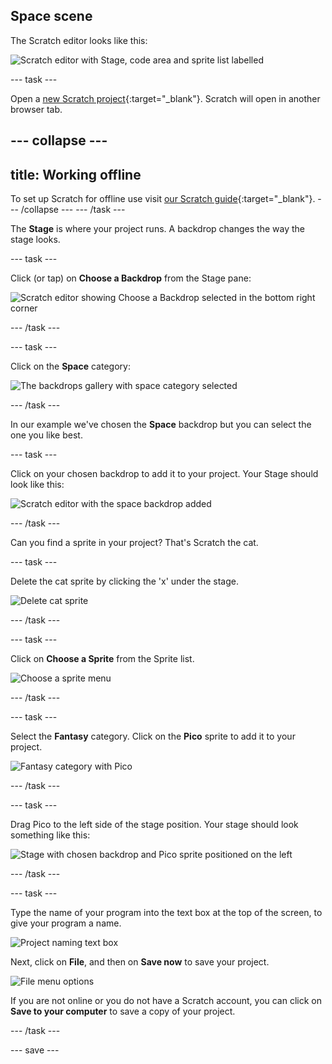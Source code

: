 ## Space scene

The Scratch editor looks like this:

![Scratch editor with Stage, code area and sprite list labelled](images/scratch-interface.png)

--- task ---

Open a [new Scratch project](http://rpf.io/scratch-new){:target="_blank"}. Scratch will open in another browser tab. 

--- collapse ---
---
title: Working offline
---
To set up Scratch for offline use visit [our Scratch guide](https://learning-admin.raspberrypi.org/en/projects/getting-started-scratch/1){:target="_blank"}.
--- /collapse ---
--- /task ---

The **Stage** is where your project runs. A backdrop changes the way the stage looks.

--- task ---

Click (or tap) on **Choose a Backdrop** from the Stage pane:

![Scratch editor showing Choose a Backdrop selected in the bottom right corner](images/choose-a-backdrop.png)

--- /task ---

--- task ---

Click on the **Space** category:

![The backdrops gallery with space category selected](images/space-backdrops.png)

--- /task ---

In our example we've chosen the **Space** backdrop but you can select the one you like best.

--- task ---

Click on your chosen backdrop to add it to your project. Your Stage should look like this:

![Scratch editor with the space backdrop added](images/inserted-backdrop.png)

--- /task ---

Can you find a sprite in your project? That's Scratch the cat. 

--- task ---

Delete the cat sprite by clicking the 'x' under the stage.

![Delete cat sprite](images/delete-sprite.png) 

--- /task ---

--- task ---

Click on **Choose a Sprite** from the Sprite list.

![Choose a sprite menu](images/choose-a-sprite.png) 

--- /task ---

--- task ---

Select the **Fantasy** category. Click on the **Pico** sprite to add it to your project.

![Fantasy category with Pico](images/fantasy-pico.png) 

--- /task ---

--- task ---

Drag Pico to the left side of the stage position. Your stage should look something like this:

![Stage with chosen backdrop and Pico sprite positioned on the left](images/pico-on-stage.png) 

--- /task ---

--- task ---

Type the name of your program into the text box at the top of the screen, to give your program a name.

![Project naming text box](images/project-name.png) 

Next, click on **File**, and then on **Save now** to save your project.

![File menu options](images/file-menu.png)

If you are not online or you do not have a Scratch account, you can click on **Save to your computer** to save a copy of your project.

--- /task ---

--- save ---
